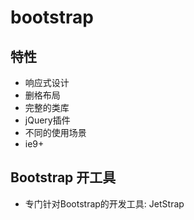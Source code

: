 # bootstrap

## 特性
- 响应式设计
- 删格布局
- 完整的类库
- jQuery插件
- 不同的使用场景
- ie9+

## Bootstrap 开工具
- 专门针对Bootstrap的开发工具: JetStrap
